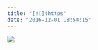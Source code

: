 ```yaml
---
title: "[![](https"
date: "2016-12-01 18:54:15"
---
```


[![](https://img.alicdn.com/tps/TB1B3KoOpXXXXc0XFXXXXXXXXXX-980-514.jpg)](http://click.aliyun.com/m/7687/)